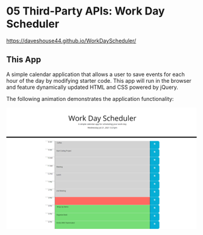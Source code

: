 # 05 Third-Party APIs: Work Day Scheduler

https://daveshouse44.github.io/WorkDayScheduler/

## This App

A simple calendar application that allows a user to save events for each hour of the day by modifying starter code. This app will run in the browser and feature dynamically updated HTML and CSS powered by jQuery.

The following animation demonstrates the application functionality:

![A user clicks on slots on the color-coded calendar and edits the events.](/Assets/Work-Day-Scheduler.png)

